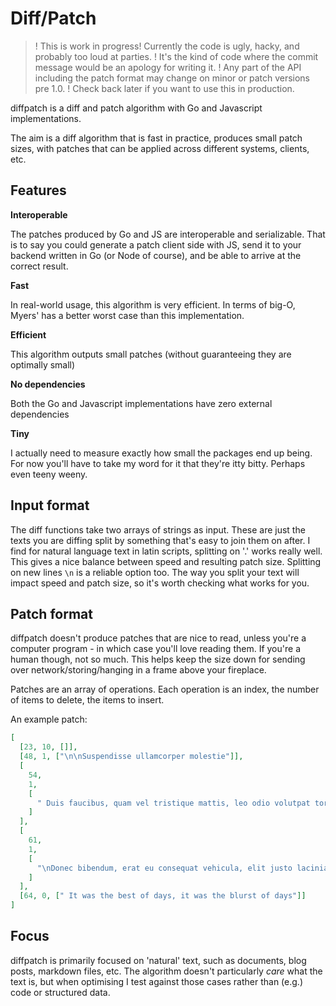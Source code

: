 # Diff/Patch

>! This is work in progress! Currently the code is ugly, hacky, and probably too loud at parties.
>! It's the kind of code where the commit message would be an apology for writing it.
>! Any part of the API including the patch format may change on minor or patch versions pre 1.0.
>! Check back later if you want to use this in production.


diffpatch is a diff and patch algorithm with Go and Javascript implementations.

The aim is a diff algorithm that is fast in practice, produces small patch sizes, with patches that can be applied across different systems, clients, etc.

## Features

**Interoperable**

The patches produced by Go and JS are interoperable and serializable.
That is to say you could generate a patch client side with JS, send it to your backend written in Go (or Node of course), and be able to arrive at the correct result.

**Fast**

In real-world usage, this algorithm is very efficient.
In terms of big-O, Myers' has a better worst case than this implementation.

**Efficient**

This algorithm outputs small patches (without guaranteeing they are optimally small)

**No dependencies**

Both the Go and Javascript implementations have zero external dependencies

**Tiny**

I actually need to measure exactly how small the packages end up being. For now you'll have to take my word for it that they're itty bitty. Perhaps even teeny weeny.

## Input format

The diff functions take two arrays of strings as input. These are just the texts you are diffing split by something that's easy to join them on after.
I find for natural language text in latin scripts, splitting on '.' works really well. This gives a nice balance between speed and resulting patch size.
Splitting on new lines `\n` is a reliable option too. The way you split your text will impact speed and patch size, so it's worth checking what works for you.

## Patch format

diffpatch doesn't produce patches that are nice to read, unless you're a computer program - in which case you'll love reading them. If you're a human though, not so much. This helps keep the size down for sending over network/storing/hanging in a frame above your fireplace.

Patches are an array of operations. Each operation is an index, the number of items to delete, the items to insert.

An example patch:
```json
[
  [23, 10, []],
  [48, 1, ["\n\nSuspendisse ullamcorper molestie"]],
  [
    54,
    1,
    [
      " Duis faucibus, quam vel tristique mattis, leo odio volutpat tortoise, ac molestie purus erat ac felis"
    ]
  ],
  [
    61,
    1,
    [
      "\nDonec bibendum, erat eu consequat vehicula, elit justo lacinia tortor, at vehicula leo felis et mi"
    ]
  ],
  [64, 0, [" It was the best of days, it was the blurst of days"]]
]
```

## Focus

diffpatch is primarily focused on 'natural' text, such as documents, blog posts, markdown files, etc.
The algorithm doesn't particularly _care_ what the text is, but when optimising I test against those cases rather than (e.g.) code or structured data.


